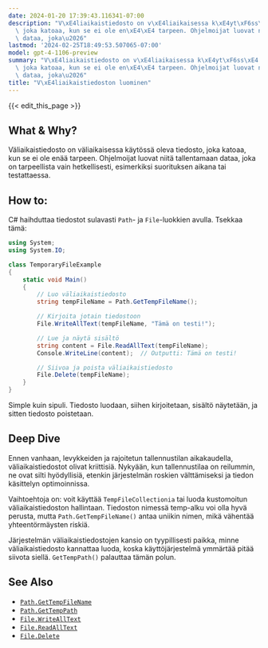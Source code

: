 ```yaml
---
date: 2024-01-20 17:39:43.116341-07:00
description: "V\xE4liaikaistiedosto on v\xE4liaikaisessa k\xE4yt\xF6ss\xE4 oleva tiedosto,\
  \ joka katoaa, kun se ei ole en\xE4\xE4 tarpeen. Ohjelmoijat luovat niit\xE4 tallentamaan\
  \ dataa, joka\u2026"
lastmod: '2024-02-25T18:49:53.507065-07:00'
model: gpt-4-1106-preview
summary: "V\xE4liaikaistiedosto on v\xE4liaikaisessa k\xE4yt\xF6ss\xE4 oleva tiedosto,\
  \ joka katoaa, kun se ei ole en\xE4\xE4 tarpeen. Ohjelmoijat luovat niit\xE4 tallentamaan\
  \ dataa, joka\u2026"
title: "V\xE4liaikaistiedoston luominen"
---
```


{{< edit_this_page >}}

## What & Why?
Väliaikaistiedosto on väliaikaisessa käytössä oleva tiedosto, joka katoaa, kun se ei ole enää tarpeen. Ohjelmoijat luovat niitä tallentamaan dataa, joka on tarpeellista vain hetkellisesti, esimerkiksi suorituksen aikana tai testattaessa.

## How to:
C# haihduttaa tiedostot sulavasti `Path`- ja `File`-luokkien avulla. Tsekkaa tämä:

```csharp
using System;
using System.IO;

class TemporaryFileExample
{
    static void Main()
    {
        // Luo väliaikaistiedosto
        string tempFileName = Path.GetTempFileName();

        // Kirjoita jotain tiedostoon
        File.WriteAllText(tempFileName, "Tämä on testi!");

        // Lue ja näytä sisältö
        string content = File.ReadAllText(tempFileName);
        Console.WriteLine(content);  // Outputti: Tämä on testi!

        // Siivoa ja poista väliaikaistiedosto
        File.Delete(tempFileName);
    }
}
```

Simple kuin sipuli. Tiedosto luodaan, siihen kirjoitetaan, sisältö näytetään, ja sitten tiedosto poistetaan.

## Deep Dive
Ennen vanhaan, levykkeiden ja rajoitetun tallennustilan aikakaudella, väliaikaistiedostot olivat kriittisiä. Nykyään, kun tallennustilaa on reilummin, ne ovat silti hyödyllisiä, etenkin järjestelmän roskien välttämiseksi ja tiedon käsittelyn optimoinnissa.

Vaihtoehtoja on: voit käyttää `TempFileCollectionia` tai luoda kustomoitun väliaikaistiedoston hallintaan. Tiedoston nimessä temp-alku voi olla hyvä perusta, mutta `Path.GetTempFileName()` antaa uniikin nimen, mikä vähentää yhteentörmäysten riskiä.

Järjestelmän väliaikaistiedostojen kansio on tyypillisesti paikka, minne väliaikaistiedosto kannattaa luoda, koska käyttöjärjestelmä ymmärtää pitää siivota siellä. `GetTempPath()` palauttaa tämän polun. 

## See Also
- [`Path.GetTempFileName`](https://docs.microsoft.com/en-us/dotnet/api/system.io.path.gettempfilename)
- [`Path.GetTempPath`](https://docs.microsoft.com/en-us/dotnet/api/system.io.path.gettemppath)
- [`File.WriteAllText`](https://docs.microsoft.com/en-us/dotnet/api/system.io.file.writealltext)
- [`File.ReadAllText`](https://docs.microsoft.com/en-us/dotnet/api/system.io.file.readalltext)
- [`File.Delete`](https://docs.microsoft.com/en-us/dotnet/api/system.io.file.delete)

